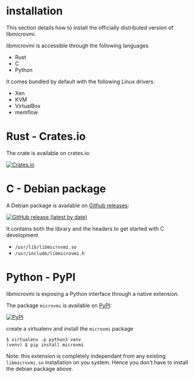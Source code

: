 # installation

This section details how to install the officially distributed version of libmicrovmi.

libmicrovmi is accessible through the following languages
- Rust
- C
- Python

It comes bundled by default with the following Linux drivers:
- Xen
- KVM
- VirtualBox
- memflow

# Rust - Crates.io

The crate is available on crates.io:

[![Crates.io](https://img.shields.io/crates/v/microvmi?logo=rust&style=for-the-badge)](https://crates.io/crates/microvmi)

# C - Debian package

A Debian package is available on [Github releases](https://github.com/Wenzel/libmicrovmi/releases):

[![GitHub release (latest by date)](https://img.shields.io/github/v/release/Wenzel/libmicrovmi?color=yellowgreen&logo=github&style=for-the-badge)](https://github.com/Wenzel/libmicrovmi/releases)

It contains both the library and the headers to get started with C development

- `/usr/lib/libmicrovmi.so`
- `/usr/include/libmicrovmi.h`

# Python - PyPI

libmicrovmi is exposing a Python interface through a native extension.

The package `microvmi` is available on [PyPI](https://pypi.org/project/microvmi/):

[![PyPI](https://img.shields.io/pypi/v/microvmi?color=blue&logo=pypi&logoColor=white&style=for-the-badge)](https://pypi.org/project/microvmi/)

create a virtualenv and install the `microvmi` package
~~~
$ virtualenv -p python3 venv
(venv) $ pip install microvmi
~~~

Note: this extension is completely independant from any existing `libmicrovmi.so` installation on you system. Hence you don't have to install the debian package above.
